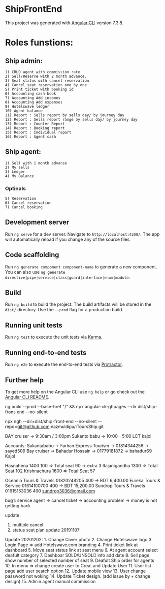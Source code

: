 # ShipFrontEnd

This project was generated with [Angular CLI](https://github.com/angular/angular-cli) version 7.3.8.


# Roles funstions:
## Ship admin:
    1) CRUD agent with commission rate
    2) Sell/Reserve with 2 month advance.
    3) Seat status with cancel reservation
    4) Cancel seat reservation one by one
    5) Print ticket with booking id
    6) Accounting cash book
    7) Accounting Add incomes
    8) Accounting Add expenses
    9) Hotelswave ledger
    10) Agent balance
    11) Report : Sells report by sells day/ by journey day
    12) Report : Sells report range by sells day/ by journey day
    13) Report : Counter Report
    14) Report : Booking report
    15) Report : Individual report
    16) Report : Agent cash

## Ship agent:
    1) Sell with 1 month advance
    2) My sells
    3) Ledger
    4) My Balance

### Optinals
    5) Reservation
    6) Cancel reservation
    7) Cancel booking    

## Development server

Run `ng serve` for a dev server. Navigate to `http://localhost:4200/`. The app will automatically reload if you change any of the source files.

## Code scaffolding

Run `ng generate component component-name` to generate a new component. You can also use `ng generate directive|pipe|service|class|guard|interface|enum|module`.

## Build

Run `ng build` to build the project. The build artifacts will be stored in the `dist/` directory. Use the `--prod` flag for a production build.

## Running unit tests

Run `ng test` to execute the unit tests via [Karma](https://karma-runner.github.io).

## Running end-to-end tests

Run `ng e2e` to execute the end-to-end tests via [Protractor](http://www.protractortest.org/).

## Further help

To get more help on the Angular CLI use `ng help` or go check out the [Angular CLI README](https://github.com/angular/angular-cli/blob/master/README.md).

ng build --prod --base-href "/" && npx angular-cli-ghpages --dir dist/ship-front-end --no-silent

npx ngh --dir=dist/ship-front-end --no-silent --repo=git@github.com:nazmuldipu/iToursShip.git

BAY cruiser -> 9:30am / 3:00pm
Sukanto babu -> 10:00 - 5:00
LCT kajol

Accounts:
Sukantababu -> Farhan Express Tourism -> 01814344256 -> sayed509
Bay cruiser -> Bahadur Hossain -> 01779181872 -> bahadur69
Kajol

Hasnahena  1400   100 => Total seat 90 -> extra 3
Rajanigandha  1300  => Total Seat 102
Krishnachura    1600 => Total Seat 57


Oceania Tours & Travels	01820248205	400		-> BDT 6,400.00
Eureka Tours & Service	01614100700	400		-> BDT 15,200.00
Sundrop Tours & Travels	01615153036	400	sundrop3036@gmail.com

bug1: service agent -> cancel ticket -> accounting problem -> money is not getting back

update:
1) multiple cancel
2) status seat plan
update 20191107:

Update 20201202:
    1. Change Cover photo
    2. Change Hotelswave logo
    3. Login Page => add Hotelswave.com branding
    4. Print ticket link at dashboard
    5. Move seat status link at seat menu
    6. At agent account select deafult category
    7. Dashboar SOLD/UNSOLD info add date
    8. Sell page show number of selected number of seat
    9. Deafult Ship order for agents
    10. In menu => change create user to Creat and Update User
    11. User list page add user search option
    12. Update mobile view
    13. User change password not woking
    14. Update Ticket design. (add issue by + change design)
    15. Admin agent manual commission


